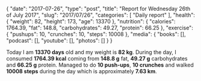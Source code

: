 {
    "date": "2017-07-26",
    "type": "post",
    "title": "Report for Wednesday 26th of July 2017",
    "slug": "2017\/07\/26",
    "categories": [
        "Daily report"
    ],
    "health": {
        "weight": 82,
        "height": 173,
        "age": 13370
    },
    "nutrition": {
        "calories": 1764.39,
        "fat": 148.8,
        "carbohydrates": 49.27,
        "protein": 66.25
    },
    "exercise": {
        "pushups": 10,
        "crunches": 10,
        "steps": 10008
    },
    "media": {
        "books": [],
        "podcast": [],
        "youtube": [],
        "photos": []
    }
}

Today I am <strong>13370 days</strong> old and my weight is <strong>82 kg</strong>. During the day, I consumed <strong>1764.39 kcal</strong> coming from <strong>148.8 g</strong> fat, <strong>49.27 g</strong> carbohydrates and <strong>66.25 g</strong> protein. Managed to do <strong>10 push-ups</strong>, <strong>10 crunches</strong> and walked <strong>10008 steps</strong> during the day which is approximately <strong>7.63 km</strong>.